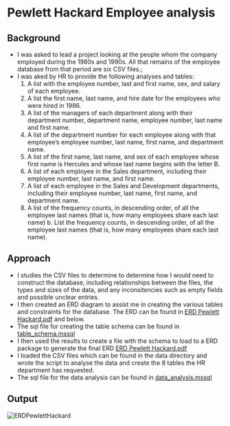 # Pewlett Hackard Employee analysis



## Background
- I was asked to lead a project looking at the people whom the company employed during the 1980s and 1990s. 
  All that remains of the employee database from that period are six CSV files.;
- I was aked by HR to provide the following analyses and tables:
  1. A list with the employee number, last and first name, sex, and salary of each employee.
  2. A list the first name, last name, and hire date for the employees who were hired in 1986.
  3. A list of the managers of each department along with their department number, department name, 
      employee number, last name and first name.
  4. A list of the department number for each employee along with that employee’s employee number, 
      last name, first name, and department name.
  5. A list of the first name, last name, and sex of each employee whose first name is Hercules 
      and whose last name begins with the letter B.
  6. A list of each employee in the Sales department, including their employee number, last name, and first name.
  7. A list of each employee in the Sales and Development departments, including their employee number, 
      last name, first name, and department name.
  8. A list of the frequency counts, in descending order, of all the employee last names 
      (that is, how many employees share each last name)
b.  List the frequency counts, in descending order, of all the employee last names (that is, how many employees share each last name).



## Approach

- I studies the CSV files to determine to determine how I would need to construct the database, including relationships between the files, the types and sizes of the data, and any inconsitencies such as empty fields and possible unclear entries.
- I then created an ERD diagram to assist me in creating the various tables and constraints for the database. The ERD can be found in [ERD Pewlett Hackard.pdf](https://github.com/Reinierandrew/sql-challenge/blob/main/EmployeeSQL/ERD%20Pewlett%20Hackard.pdf) and below.
- The sql file for creating the table schema can be found in [table_schema.mssql](https://github.com/Reinierandrew/sql-challenge/blob/main/EmployeeSQL/table_schema.mssql)
- I then used the results to create a file with the schema to load to a ERD package to generate the final ERD [ERD Pewlett Hackard.pdf](https://github.com/Reinierandrew/sql-challenge/blob/main/EmployeeSQL/ERD%20Pewlett%20Hackard.pdf)
- I loaded the CSV files which can be found in the data directory and wrote the script to analyse the data and create the 8 tables the HR department has requested.
-  The sql file for the data analysis can be found in [data_analysis.mssql](https://github.com/Reinierandrew/sql-challenge/tree/main/EmployeeSQL)

## Output

![ERDPewlettHackard](https://user-images.githubusercontent.com/112833174/214707578-6ec4b512-6502-4964-b4a0-d7115573f8c6.jpg)
